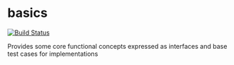 # basics

[![Build Status](https://travis-ci.org/phunctional/basics.svg?branch=master)](https://travis-ci.org/phunctional/basics)

Provides some core functional concepts expressed as interfaces and base test cases for implementations
